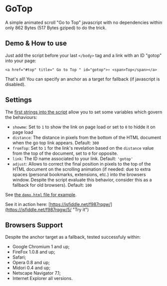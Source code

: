 # GoTop
A simple animated scroll "Go to Top" javascript with no dependencies within only 862 Bytes (517 Bytes gziped) to do the trick.

## Demo & How to use

Just add the script before your last `</body>` tag and a link with an ID "gotop" into your page:

    <a href="#top" title=" Go to Top " id="gotop">↑ <span>Top</span></a>

That's all!
You can specify an anchor as a target for fallback (if javascript is disabled).

## Settings

The [first strings into the script](https://github.com/cara-tm/GoTop/blob/master/GoTop.min.js#L2) allow you to set some variables which govern the behaviours:

* `showme`: Set to `1` to show the link on page load or set to `0` to hidde it on page load
* `distance`: The distance in pixels from the bottom of the HTML document when the go top link appears. Default: `300`
* `fromTop`: Set to `1` for the link's revelation based on the `distance` value from the top of the document, set to `0` for opposite.
* `link`: The ID name associated to your link. Default: `'gotop'`
* `adjust`: Allows to correct the final position in pixels to the top of the HTML document on the scrolling animation (if needed: due to extra spaces (personal bookmarks, extensions, etc.) into the browsers window. Despite the script evaluate this behavior, consider this as a fallback for old browsers). Default: `100`

See [the `demo.html` file for example](https://github.com/cara-tm/GoTop/blob/master/demo.html "Discover").

See it in action here: [https://jsfiddle.net/f987rqgw/](https://jsfiddle.net/f987rqgw/5/ "Try it")

## Browsers Support

Despite the anchor target as a fallback, tested successfuly within:

* Google Chromium 1 and up;
* FireFox 1.0.8 and up;
* Safari;
* Opera 0.8 and up;
* Midori 0.4 and up;
* Netscape Navigator 7.1;
* Internet Explorer all versions.

